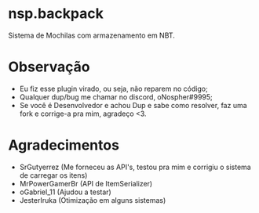 # nsp.backpack
Sistema de Mochilas com armazenamento em NBT.

# Observação
- Eu fiz esse plugin virado, ou seja, não reparem no código;
- Qualquer dup/bug me chamar no discord, oNospher#9995;
- Se você é Desenvolvedor e achou Dup e sabe como resolver,
faz uma fork e corrige-a pra mim, agradeço <3.

# Agradecimentos
- SrGutyerrez (Me forneceu as API's, testou pra mim e corrigiu o sistema de carregar os itens)
- MrPowerGamerBr (API de ItemSerializer)
- oGabriel_11 (Ajudou a testar)
- JesterIruka (Otimização em alguns sistemas)
